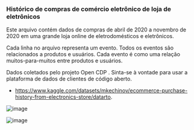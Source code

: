 ###  Histórico de compras de comércio eletrônico de loja de eletrônicos
Este arquivo contém dados de compras de abril de 2020 a novembro de 2020 em uma grande loja online de eletrodomésticos e eletrônicos.

Cada linha no arquivo representa um evento. Todos os eventos são relacionados a produtos e usuários. Cada evento é como uma relação muitos-para-muitos entre produtos e usuários.

Dados coletados pelo projeto Open CDP . Sinta-se à vontade para usar a plataforma de dados de clientes de código aberto.
- https://www.kaggle.com/datasets/mkechinov/ecommerce-purchase-history-from-electronics-store/datarto.

![image](https://github.com/user-attachments/assets/fecff55b-310b-425f-afa1-30fdfc504a5a)

![image](https://github.com/user-attachments/assets/1345787c-fece-4ca9-893f-1d3dcc0ad349)
